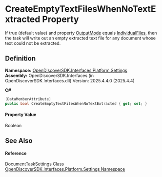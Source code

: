# CreateEmptyTextFilesWhenNoTextExtracted Property


If true (default value) and property <a href="4334f753-3ce0-61e6-d436-492365ada853">OutputMode</a> equals <a href="a041a2d2-b2ef-2b6d-56fb-23d653640aec">IndividualFiles</a>, then the task will write out an empty extracted text file for any document whose text could not be extracted.



## Definition
**Namespace:** <a href="a4de3d25-b44d-10c7-9f7b-6e96e612f300">OpenDiscoverSDK.Interfaces.Platform.Settings</a>  
**Assembly:** OpenDiscoverSDK.Interfaces (in OpenDiscoverSDK.Interfaces.dll) Version: 2025.4.4.0 (2025.4.4)

**C#**
``` C#
[DataMemberAttribute]
public bool CreateEmptyTextFilesWhenNoTextExtracted { get; set; }
```



#### Property Value
Boolean

## See Also


#### Reference
<a href="15834f2e-5778-5912-a2cc-a92e9d2e78fb">DocumentTaskSettings Class</a>  
<a href="a4de3d25-b44d-10c7-9f7b-6e96e612f300">OpenDiscoverSDK.Interfaces.Platform.Settings Namespace</a>  
